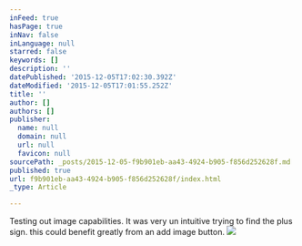 ```yaml
---
inFeed: true
hasPage: true
inNav: false
inLanguage: null
starred: false
keywords: []
description: ''
datePublished: '2015-12-05T17:02:30.392Z'
dateModified: '2015-12-05T17:01:55.252Z'
title: ''
author: []
authors: []
publisher:
  name: null
  domain: null
  url: null
  favicon: null
sourcePath: _posts/2015-12-05-f9b901eb-aa43-4924-b905-f856d252628f.md
published: true
url: f9b901eb-aa43-4924-b905-f856d252628f/index.html
_type: Article

---
```

Testing out image capabilities. It was very un intuitive trying to find the plus sign. this could benefit greatly from an add image button.
![](https://the-grid-user-content.s3-us-west-2.amazonaws.com/e827536e-658c-4d92-a736-191ff6ee3562.jpg)